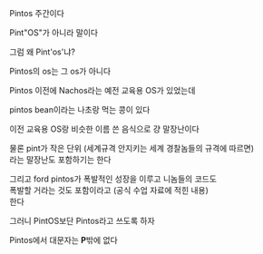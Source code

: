 Pintos 주간이다

Pint"OS"가 아니라 말이다

그럼 왜 Pint'os'냐?

Pintos의 os는 그 os가 아니다

Pintos 이전에 Nachos라는 예전 교육용 OS가 있었는데 

pintos bean이라는 나초랑 먹는 콩이 있다

이전 교육용 OS랑 비슷한 이름 쓴 음식으로 걍 말장난이다

물론 pint가 작은 단위 (세계규격 안지키는 세계 경찰놈들의 규격에 따르면)<br>
라는 말장난도 포함하기는 한다

그리고 ford pintos가 폭발적인 성장을 이루고 니놈들의 코드도<br>
폭발할 거라는 것도 포함이라고 (공식 수업 자료에 적힌 내용)<br>
한다

그러니 PintOS보단 Pintos라고 쓰도록 하자

Pintos에서 대문자는 **P**밖에 없다